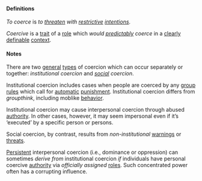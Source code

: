 #### Definitions

*To coerce* is *to [threaten](https://github.com/gcassel/Modular-Organization-Terminology/blob/master/terms/threat.md) with [restrictive](https://github.com/gcassel/Modular-Organization-Terminology/blob/master/terms/restrict.md) [intentions](https://github.com/gcassel/Modular-Organization-Terminology/blob/master/terms/intend.md)*. 

*Coercive* is a [trait](https://github.com/gcassel/Modular-Organization-Terminology/blob/master/terms/trait.md) of a [role](https://github.com/gcassel/Modular-Organization-Terminology/blob/master/terms/role.md) which *would [predictably](https://github.com/gcassel/Modular-Organization-Terminology/blob/master/terms/predict.md) coerce* in a [clearly](https://github.com/gcassel/Modular-Organization-Terminology/blob/master/terms/clarify.md) [definable](https://github.com/gcassel/Modular-Organization-Terminology/blob/master/terms/define.md) [context](https://github.com/gcassel/Modular-Organization-Terminology/blob/master/terms/context.md).
 
#### Notes

There are two [general](https://github.com/gcassel/Modular-Organization-Terminology/blob/master/terms/generic.md) [types](https://github.com/gcassel/Modular-Organization-Terminology/blob/master/terms/type.md) of coercion which can occur separately or together: *institutional coercion* and *[social](https://github.com/gcassel/Modular-Organization-Terminology/blob/master/terms/social.md) coercion*. 

Institutional coercion includes cases when people are coerced by any [group](https://github.com/gcassel/Modular-Organization-Terminology/blob/master/terms/group.md) [rules](https://github.com/gcassel/Modular-Organization-Terminology/blob/master/terms/rule.md) which call for [automatic](https://github.com/gcassel/Modular-Organization-Terminology/blob/master/terms/automate.md) [punishment](https://github.com/gcassel/Modular-Organization-Terminology/blob/master/terms/punishment.md).  Institutional coercion differs from *groupthink*, including moblike [behavior](https://github.com/gcassel/Modular-Organization-Terminology/blob/master/terms/behave.md).

Institutional coercion may cause interpersonal coercion through abused [authority](https://github.com/gcassel/Modular-Organization-Terminology/blob/master/terms/authority.md).  In other cases, however, it may seem impersonal even if it’s ‘executed’ by a specific person or persons. 

Social coercion, by contrast, results from *non-institutional* [warnings](https://github.com/gcassel/Modular-Organization-Terminology/blob/master/terms/warning.md) or [threats](https://github.com/gcassel/Modular-Organization-Terminology/blob/master/terms/threat.md).

[Persistent](https://github.com/gcassel/Modular-Organization-Terminology/blob/master/terms/persist.md) interpersonal coercion (i.e., dominance or oppression) can sometimes *derive from* institutional coercion *if* individuals have personal coercive [authority](https://github.com/gcassel/Modular-Organization-Terminology/blob/master/terms/authority.md) via *officially* *assigned* [roles](https://github.com/gcassel/Modular-Organization-Terminology/blob/master/terms/role.md).  Such concentrated power often has a corrupting influence. 
